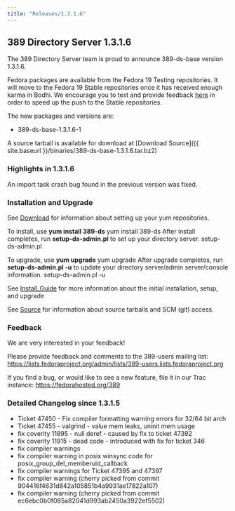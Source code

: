 ```yaml
---
title: "Releases/1.3.1.6"
---
```

389 Directory Server 1.3.1.6
----------------------------

The 389 Directory Server team is proud to announce 389-ds-base version 1.3.1.6.

Fedora packages are available from the Fedora 19 Testing repositories. It will move to the Fedora 19 Stable repositories once it has received enough karma in Bodhi. We encourage you to test and provide feedback [here](https://admin.fedoraproject.org/updates/389-ds-base-1.3.1.6-1.fc19) in order to speed up the push to the Stable repositories.

The new packages and versions are:

-   389-ds-base-1.3.1.6-1

A source tarball is available for download at [Download Source]({{ site.baseurl }}/binaries/389-ds-base-1.3.1.6.tar.bz2)

### Highlights in 1.3.1.6

An import task crash bug found in the previous version was fixed.

### Installation and Upgrade

See [Download](../download.html) for information about setting up your yum repositories.

To install, use **yum install 389-ds** yum install 389-ds After install completes, run **setup-ds-admin.pl** to set up your directory server. setup-ds-admin.pl

To upgrade, use **yum upgrade** yum upgrade After upgrade completes, run **setup-ds-admin.pl -u** to update your directory server/admin server/console information. setup-ds-admin.pl -u

See [Install\_Guide](../legacy/install-guide.html) for more information about the initial installation, setup, and upgrade

See [Source](../development/source.html) for information about source tarballs and SCM (git) access.

### Feedback

We are very interested in your feedback!

Please provide feedback and comments to the 389-users mailing list: <https://lists.fedoraproject.org/admin/lists/389-users.lists.fedoraproject.org>

If you find a bug, or would like to see a new feature, file it in our Trac instance: <https://fedorahosted.org/389>

### Detailed Changelog since 1.3.1.5

-   Ticket 47450 - Fix compiler formatting warning errors for 32/64 bit arch
-   Ticket 47455 - valgrind - value mem leaks, uninit mem usage
-   fix coverity 11895 - null deref - caused by fix to ticket 47392
-   fix coverity 11915 - dead code - introduced with fix for ticket 346
-   fix compiler warnings
-   fix compiler warning in posix winsync code for posix\_group\_del\_memberuid\_callback
-   fix compiler warnings for Ticket 47395 and 47397
-   fix compiler warning (cherry picked from commit 904416f4631d842a105851b4a9931ae17822a107)
-   fix compiler warning (cherry picked from commit ec6ebc0b0f085a82041d993ab2450a3922ef5502)

